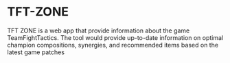 # TFT-ZONE
TFT ZONE is a web app that provide information about the game TeamFightTactics. The tool would provide up-to-date information on optimal champion compositions, synergies, and recommended items based on the latest game patches

